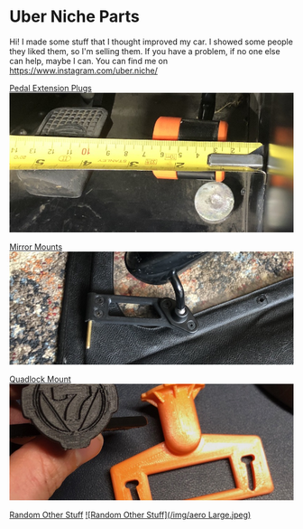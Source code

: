 # Uber Niche Parts

Hi! I made some stuff that I thought improved my car. I showed some people they liked them, so I'm selling them. 
If you have a problem, if no one else can help, maybe I can.
You can find me on https://www.instagram.com/uber.niche/

[Pedal Extension Plugs](/pedals)
[![Pedal Extension Plugs](/img/measure-s3.jpeg)](/pedals)

[Mirror Mounts](/mirror-mounts)
[![Mirror Mounts](/img/shallow.jpeg)](/mirror-mounts)

[Quadlock Mount](/quadlock)
[![Quadlock Mount](/img/quaddie.jpeg)](/quadlock)

[Random Other Stuff](/other-stuff)
[![Random Other Stuff](/img/aero Large.jpeg)](/other-stuff)
